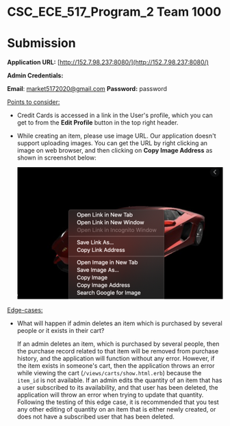 # CSC_ECE_517_Program_2 Team 1000

# **Submission**

**Application URL:** [http://152.7.98.237:8080/](http://152.7.98.237:8080/)

**Admin Credentials:**

**Email**: market5172020@gmail.com
**Password:** password


<ins>Points to consider:</ins>
- Credit Cards is accessed in a link in the User's profile, which you can get to from the **Edit Profile** button in the top right header.

- While creating an item, please use image URL. Our application doesn't support uploading images. You can get the URL by right clicking an image on web browser, and then clicking on **Copy Image Address** as shown in screenshot below:

	![Image Link](images/image_link.png)


<ins>Edge-cases:</ins>
- What will happen if admin deletes an item which is purchased by several people or it exists in their cart?

	If an admin deletes an item, which is purchased by several people, then the purchase record related to that item will be removed from purchase history, and the application will function without any error. However, if the item exists in someone's cart, then the application throws an error while viewing the cart (`/views/carts/show.html.erb`) because the `item_id` is not available.
	If an admin edits the quantity of an item that has a user subscribed to its availability, and that user has been deleted, the application will throw an error when trying to update that quantity. Following the testing of this edge case, it is recommended that you test any other editing of quantity on an item that is either newly created, or does not have a subscribed user that has been deleted.

